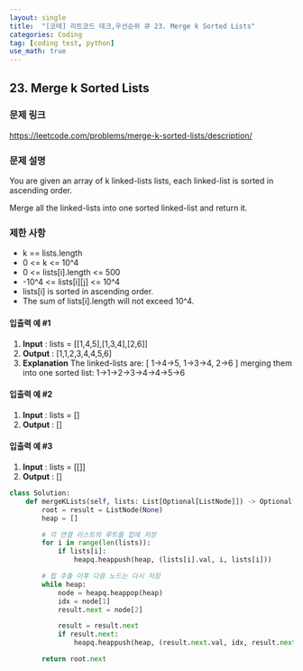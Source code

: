 ```yaml
---
layout: single
title:  "[코테] 리트코드 데크,우선순위 큐 23. Merge k Sorted Lists"
categories: Coding
tag: [coding test, python]
use_math: true
---
```


## 23. Merge k Sorted Lists
### 문제 링크
<https://leetcode.com/problems/merge-k-sorted-lists/description/>

### 문제 설명
You are given an array of k linked-lists lists, each linked-list is sorted in ascending order.

Merge all the linked-lists into one sorted linked-list and return it.

### 제한 사항
- k == lists.length
- 0 <= k <= 10^4
- 0 <= lists[i].length <= 500
- -10^4 <= lists[i][j] <= 10^4
- lists[i] is sorted in ascending order.
- The sum of lists[i].length will not exceed 10^4.

#### 입출력 예 #1 
1. **Input** : lists = [[1,4,5],[1,3,4],[2,6]]
2. **Output** : [1,1,2,3,4,4,5,6]
3. **Explanation**
The linked-lists are:
[
  1->4->5,
  1->3->4,
  2->6
]
merging them into one sorted list:
1->1->2->3->4->4->5->6

#### 입출력 예 #2
1. **Input** : lists = []
2. **Output** : []

#### 입출력 예 #3
1. **Input** : lists = [[]]
2. **Output** : []


```python
class Solution:
    def mergeKLists(self, lists: List[Optional[ListNode]]) -> Optional[ListNode]:
        root = result = ListNode(None)
        heap = []

        # 각 연결 리스트의 루트를 힙에 저장
        for i in range(len(lists)):
            if lists[i]:
                heapq.heappush(heap, (lists[i].val, i, lists[i]))

        # 힙 추출 이후 다음 노드는 다시 저장
        while heap:
            node = heapq.heappop(heap)
            idx = node[1]
            result.next = node[2]

            result = result.next
            if result.next:
                heapq.heappush(heap, (result.next.val, idx, result.next))

        return root.next
```
